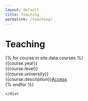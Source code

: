 ```yaml
---
layout: default
title: Teaching
permalink: /teaching/
---
```



<div class="row" id="blog-posts-container">
    <div class="col-lg-11 offset-md-1">
        <div class="card">
            <h1 class="card-title"> Teaching </h1>
            <div class="row">
                {% for course in site.data.courses %}
                <div class="col-lg-2">
                    {{course.year}}
                </div>
                <div class="col-lg-3">
                    {{course.level}}
                </div>
                <div class="col-lg-3">
                    {{course.university}}
                </div>
                <div class="col-lg-4">
                    {{course.description}}<a href='{{course.url}}' rel="noopener noreferrer" target=_blank class="btn btn-dark btn-lg">Access</a>                        
                </div>
                {% endfor %}
            </div>
        </div>
        
    </div>
</div>
